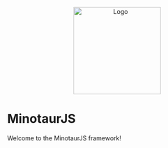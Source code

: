 <p align="center">
  <img src="./logo.png" alt="Logo" width="200">
</p>

# MinotaurJS

Welcome to the MinotaurJS framework!
